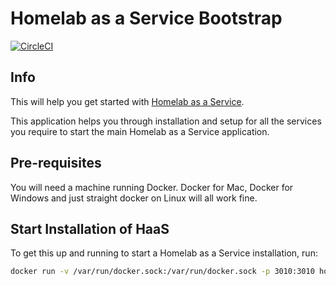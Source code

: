 # Homelab as a Service Bootstrap

[![CircleCI](https://circleci.com/gh/homelabaas/haas-bootstrap.svg?style=svg)](https://circleci.com/gh/homelabaas/haas-bootstrap)

## Info

This will help you get started with [Homelab as a Service](https://homelabaas.io).

This application helps you through installation and setup for all the services you require to start the main Homelab as a Service application.

## Pre-requisites

You will need a machine running Docker. Docker for Mac, Docker for Windows and just straight docker on Linux will all work fine.

## Start Installation of HaaS

To get this up and running to start a Homelab as a Service installation, run:

```bash
docker run -v /var/run/docker.sock:/var/run/docker.sock -p 3010:3010 homelabaas/haas-bootstrap
```
